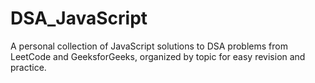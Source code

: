 # DSA_JavaScript
A personal collection of JavaScript solutions to DSA problems from LeetCode and GeeksforGeeks, organized by topic for easy revision and practice.
